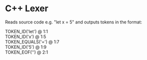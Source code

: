 # C++ Lexer
Reads source code e.g. "let x = 5" and outputs tokens in the format:

TOKEN_ID('let') @ 1:1\
TOKEN_ID('x') @ 1:5\
TOKEN_EQUALS('=') @ 1:7\
TOKEN_ID('5') @ 1:9\
TOKEN_EOF('') @ 2:1
